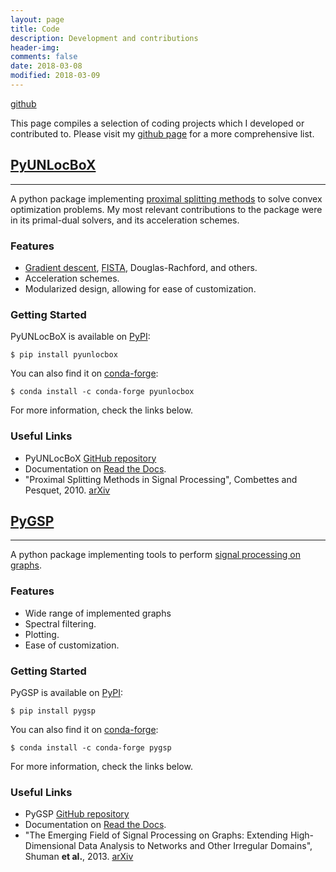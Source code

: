 ```yaml
---
layout: page
title: Code
description: Development and contributions
header-img:
comments: false
date: 2018-03-08
modified: 2018-03-09
---
```


<div markdown="0" style="text-align: left">
    <a href="https://github.com/rodrigo-pena" class="btn btn-info">github</a>
</div>

This page compiles a selection of coding projects which I developed or contributed to. Please visit my [github page](https://github.com/rodrigo-pena) for a more comprehensive list.

## [PyUNLocBoX](https://github.com/epfl-lts2/pyunlocbox)
-----

A python package implementing [proximal splitting methods](https://en.wikipedia.org/wiki/Proximal_gradient_method) to solve convex optimization problems. My most relevant contributions to the package were in its primal-dual solvers, and its acceleration schemes.

### Features

* [Gradient descent](https://en.wikipedia.org/wiki/Gradient_descent), [FISTA](https://people.rennes.inria.fr/Cedric.Herzet/Cedric.Herzet/Sparse_Seminar/Entrees/2012/11/12_A_Fast_Iterative_Shrinkage-Thresholding_Algorithmfor_Linear_Inverse_Problems_(A._Beck,_M._Teboulle)_files/Breck_2009.pdf), Douglas-Rachford, and others.
* Acceleration schemes.
* Modularized design, allowing for ease of customization.

### Getting Started

PyUNLocBoX is available on [PyPI](https://pypi.python.org/pypi/pyunlocbox):

    $ pip install pyunlocbox

You can also find it on [conda-forge](https://github.com/conda-forge/pyunlocbox-feedstock):

    $ conda install -c conda-forge pyunlocbox

For more information, check the links below.

### Useful Links

* PyUNLocBoX [GitHub repository](https://github.com/epfl-lts2/pyunlocbox)
* Documentation on [Read the Docs](https://pyunlocbox.readthedocs.io/en/stable/).
* "Proximal Splitting Methods in Signal Processing", Combettes and Pesquet, 2010. [arXiv](https://arxiv.org/abs/0912.3522)


## [PyGSP](https://github.com/epfl-lts2/pygsp)
-----

A python package implementing tools to perform [signal processing on graphs](https://arxiv.org/abs/1211.0053).

### Features

* Wide range of implemented graphs
* Spectral filtering.
* Plotting.
* Ease of customization.

### Getting Started

PyGSP is available on [PyPI](https://pypi.python.org/pypi/PyGSP):

    $ pip install pygsp

You can also find it on [conda-forge](https://github.com/conda-forge/pygsp-feedstock):

    $ conda install -c conda-forge pygsp

For more information, check the links below.

### Useful Links

* PyGSP [GitHub repository](https://github.com/epfl-lts2/pygsp)
* Documentation on [Read the Docs](https://pygsp.readthedocs.io/).
* "The Emerging Field of Signal Processing on Graphs: Extending High-Dimensional Data Analysis to Networks and Other Irregular Domains", Shuman **et al.**, 2013. [arXiv](https://arxiv.org/abs/1211.0053)
